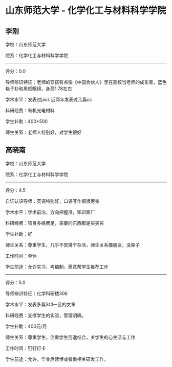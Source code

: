 # 山东师范大学 - 化学化工与材料科学学院

## 李刚

学校：山东师范大学

院系：化学化工与材料科学学院

* * *

评分：0.0

导师辨识特征：老师的穿搭有点像《中国合伙人》里在高校当老师的成东青，蓝色格子衫和黑框眼镜，身高1.78左右

学术水平：发表过jacs 近两年发表过几篇cc

科研经费：有机光电材料

学生补助：400+500

师生关系：老师人特别好，对学生很好

## 高晓南

学校：山东师范大学

院系：化学化工与材料科学学院

* * *

评分：4.5

自证认识导师：英语特别好，口语写作都很厉害

学术水平：学术前沿，方向把握准，知识面广

科研经费：项目多经费足，需要的东西都是买买买

学生补助：好

师生关系：尊重学生，几乎不安排干杂活，师生关系像朋友，没架子

工作时间：单休

学生前途：允许实习，考编制，愿意帮学生推荐工作

* * *

评分：5.0

导师辨识特征：化学科研楼306

学术水平：发表多篇SCI一区的文章

科研经费：支撑学生的实验，管理明确。

学生补助：400元/月

师生关系：尊重学生，注重学生劳逸结合，关学生的心生活与工作

工作时间：钉钉打卡

学生前途：允许，毕业后读博或者做相关研发工作。